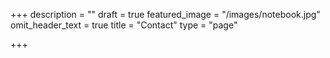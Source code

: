 +++
description = ""
draft = true
featured_image = "/images/notebook.jpg"
omit_header_text = true
title = "Contact"
type = "page"

+++

